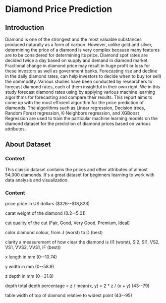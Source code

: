 # Diamond Price Prediction
## Introduction
Diamond is one of the strongest and the most valuable substances produced naturally as a form of
carbon. However, unlike gold and silver, determining the price of a diamond is very complex because
many features are to be considered for determining its price.
Diamond spot rates are decided twice a day based on supply and demand in diamond market. Fractional
change in diamond price may result in huge profit or loss for these investors as well as government
banks. Forecasting rise and decline in the daily diamond rates, can help investors to decide when to
buy (or sell) the commodity. Various studies have been conducted by researchers to forecast diamond
rates, each of them insightful in their own right. We in this study forecast diamond rates using by
applying various machine learning algorithms for forecasting and compare their results. This report
aims to come up with the most efficient algorithm for the price prediction of diamonds. The algorithms
such as Linear regression, Decision trees, Random Forest regression, K-Neighbors regression, and
XGBoost Regression are used to train the particular machine learning models on the diamond dataset
for the prediction of diamond prices based on various attributes.

## About Dataset
### Context
This classic dataset contains the prices and other attributes of almost 54,000 diamonds. It's a great dataset for beginners learning to work with data analysis and visualization.

### Content
price price in US dollars (\$326--\$18,823)

carat weight of the diamond (0.2--5.01)

cut quality of the cut (Fair, Good, Very Good, Premium, Ideal)

color diamond colour, from J (worst) to D (best)

clarity a measurement of how clear the diamond is (I1 (worst), SI2, SI1, VS2, VS1, VVS2, VVS1, IF (best))

x length in mm (0--10.74)

y width in mm (0--58.9)

z depth in mm (0--31.8)

depth total depth percentage = z / mean(x, y) = 2 * z / (x + y) (43--79)

table width of top of diamond relative to widest point (43--95)
